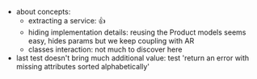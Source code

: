 * about concepts:
  * extracting a service: 👍
  * hiding implementation details: reusing the Product models seems easy, hides params but we keep coupling with AR
  * classes interaction: not much to discover here
* last test doesn't bring much additional value: test 'return an error with missing attributes sorted alphabetically'